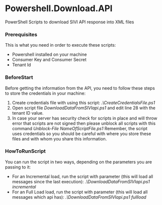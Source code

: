 # Powershell.Download.API
PowerShell Scripts to download SIVI API response into XML files

### Prerequisites
This is what you need in order to execute these scripts:
- Powershell installed on your machine
- Consumer Key and Consumer Secret
- Tenant Id

### BeforeStart
Before getting the information from the API, you need to follow these steps to store the credentials in your machine:
1. Create credentials file with using this script: *.\CreateCredentialsFile.ps1*
2. Open script file *DownloadDataFromSIVIapi.ps1* and edit line 28 with the tenant ID value.
3. In case your server has security check for scripts in place and will throw error that scripts are not signed then please unblock all scripts with this command *Unblock-File NameOfScriptFile.ps1*
Remember, the script uses credentials so you should be careful with where you store these files and with whom you share this information.

### HowToRunScript
You can run the script in two ways, depending on the parameters you are passing to it:
- For an Incremental load, run the script with parameter (this will load all messages since the last execution): *.\DownloadDataFromSIVIapi.ps1 incremental*
- For an Full Load load, run the script with parameter (this will load all messages which api has): *.\DownloadDataFromSIVIapi.ps1 fullload*
